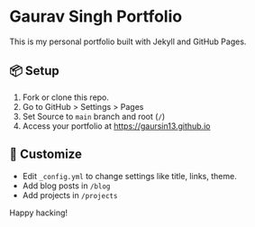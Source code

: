 # Gaurav Singh Portfolio

This is my personal portfolio built with Jekyll and GitHub Pages.

## 📦 Setup

1. Fork or clone this repo.
2. Go to GitHub > Settings > Pages
3. Set Source to `main` branch and root (`/`)
4. Access your portfolio at https://gaursin13.github.io

## 🧩 Customize

- Edit `_config.yml` to change settings like title, links, theme.
- Add blog posts in `/blog`
- Add projects in `/projects`

Happy hacking!
